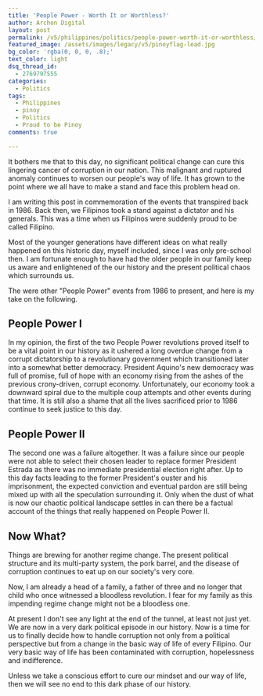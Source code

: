 ```yaml
---
title: 'People Power - Worth It or Worthless?'
author: Archon Digital
layout: post
permalink: /v5/philippines/politics/people-power-worth-it-or-worthless/
featured_image: /assets/images/legacy/v5/pinoyflag-lead.jpg
bg_color: 'rgba(0, 0, 0, .8);'
text_color: light
dsq_thread_id:
  - 2769797555
categories:
  - Politics
tags:
  - Philippines
  - pinoy
  - Politics
  - Proud to be Pinoy
comments: true

---
```

<p class="lead">It bothers me that to this day, no significant political change can cure this lingering cancer of corruption in our nation. This malignant and ruptured anomaly continues to worsen our people's way of life. It has grown to the point where we all have to make a stand and face this problem head on.</p>

I am writing this post in commemoration of the events that transpired back in 1986. Back then, we Filipinos took a stand against a dictator and his generals. This was a time when us Filipinos were suddenly proud to be called Filipino.

<!--more-->

Most of the younger generations have different ideas on what really happened on this historic day, myself included, since I was only pre-school then. I am fortunate enough to have had the older people in our family keep us aware and enlightened of the our history and the present political chaos which surrounds us. 

The were other "People Power" events from 1986 to present, and here is my take on the following.

## People Power I

In my opinion, the first of the two People Power revolutions proved itself to be a vital point in our history as it ushered a long overdue change from a corrupt dictatorship to a revolutionary government which transitioned later into a somewhat better democracy. President Aquino's new democracy was full of promise, full of hope with an economy rising from the ashes of the previous crony-driven, corrupt economy. Unfortunately, our economy took a downward spiral due to the multiple coup attempts and other events during that time. It is still also a shame that all the lives sacrificed prior to 1986 continue to seek justice to this day.

## People Power II

The second one was a failure altogether. It was a failure since our people were not able to select their chosen leader to replace former President Estrada as there was no immediate presidential election right after. Up to this day facts leading to the former President's ouster and his imprisonment, the expected conviction and eventual pardon are still being mixed up with all the speculation surrounding it. Only when the dust of what is now our chaotic political landscape settles in can there be a factual account of the things that really happened on People Power II.

## Now What?

Things are brewing for another regime change. The present political structure and its multi-party system, the pork barrel, and the disease of corruption continues to eat up on our society's very core.

Now, I am already a head of a family, a father of three and no longer that child who once witnessed a bloodless revolution. I fear for my family as this impending regime change might not be a bloodless one.

At present I don't see any light at the end of the tunnel, at least not just yet. We are now in a very dark political episode in our history. Now is a time for us to finally decide how to handle corruption not only from a political perspective but from a change in the basic way of life of every Filipino. Our very basic way of life has been contaminated with corruption, hopelessness and indifference.

Unless we take a conscious effort to cure our mindset and our way of life, then we will see no end to this dark phase of our history.

